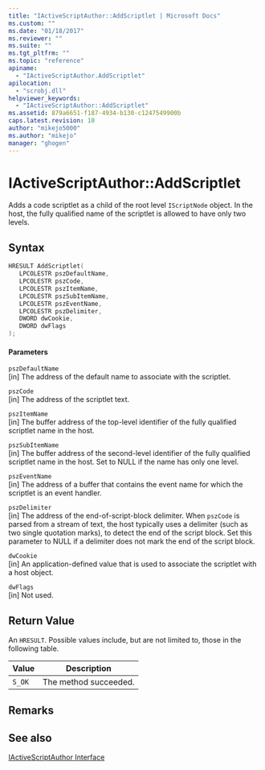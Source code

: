 ```yaml
---
title: "IActiveScriptAuthor::AddScriptlet | Microsoft Docs"
ms.custom: ""
ms.date: "01/18/2017"
ms.reviewer: ""
ms.suite: ""
ms.tgt_pltfrm: ""
ms.topic: "reference"
apiname: 
  - "IActiveScriptAuthor.AddScriptlet"
apilocation: 
  - "scrobj.dll"
helpviewer_keywords: 
  - "IActiveScriptAuthor::AddScriptlet"
ms.assetid: 879a6651-f187-4934-b130-c1247549900b
caps.latest.revision: 10
author: "mikejo5000"
ms.author: "mikejo"
manager: "ghogen"
---
```

# IActiveScriptAuthor::AddScriptlet
Adds a code scriptlet as a child of the root level `IScriptNode` object. In the host, the fully qualified name of the scriptlet is allowed to have only two levels.  
  
## Syntax  
  
```cpp
HRESULT AddScriptlet(  
   LPCOLESTR pszDefaultName,  
   LPCOLESTR pszCode,  
   LPCOLESTR pszItemName,  
   LPCOLESTR pszSubItemName,  
   LPCOLESTR pszEventName,  
   LPCOLESTR pszDelimiter,  
   DWORD dwCookie,  
   DWORD dwFlags  
);  
```  
  
#### Parameters  
 `pszDefaultName`  
 [in] The address of the default name to associate with the scriptlet.  
  
 `pszCode`  
 [in] The address of the scriptlet text.  
  
 `pszItemName`  
 [in] The buffer address of the top-level identifier of the fully qualified scriptlet name in the host.  
  
 `pszSubItemName`  
 [in] The buffer address of the second-level identifier of the fully qualified scriptlet name in the host. Set to NULL if the name has only one level.  
  
 `pszEventName`  
 [in] The address of a buffer that contains the event name for which the scriptlet is an event handler.  
  
 `pszDelimiter`  
 [in] The address of the end-of-script-block delimiter. When `pszCode` is parsed from a stream of text, the host typically uses a delimiter (such as two single quotation marks), to detect the end of the script block. Set this parameter to NULL if a delimiter does not mark the end of the script block.  
  
 `dwCookie`  
 [in] An application-defined value that is used to associate the scriptlet with a host object.  
  
 `dwFlags`  
 [in] Not used.  
  
## Return Value  
 An `HRESULT`. Possible values include, but are not limited to, those in the following table.  
  
|Value|Description|  
|-----------|-----------------|  
|`S_OK`|The method succeeded.|  
  
## Remarks  
  
## See also  
 [IActiveScriptAuthor Interface](../../winscript/reference/iactivescriptauthor-interface.md)